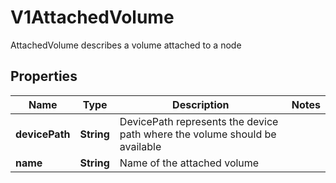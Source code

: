 

# V1AttachedVolume

AttachedVolume describes a volume attached to a node
## Properties

Name | Type | Description | Notes
------------ | ------------- | ------------- | -------------
**devicePath** | **String** | DevicePath represents the device path where the volume should be available | 
**name** | **String** | Name of the attached volume | 



